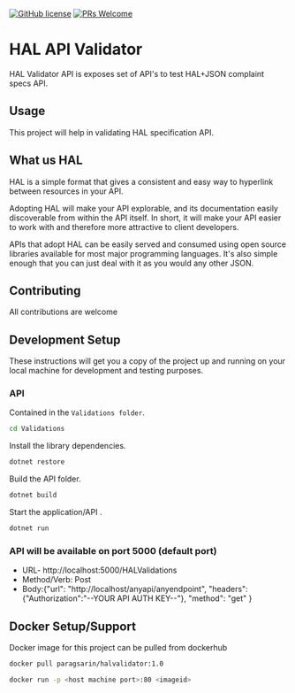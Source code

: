 
[![GitHub license](https://img.shields.io/badge/License-GPLv3-blue.svg)]() 
[![PRs Welcome](https://img.shields.io/badge/PRs-welcome-brightgreen.svg)]()

# HAL API Validator
 
HAL Validator API is exposes set of API's to test HAL+JSON complaint specs API.



## Usage

This project will help in validating HAL specification API.

## What us HAL
HAL is a simple format that gives a consistent and easy way to hyperlink between resources in your API.

Adopting HAL will make your API explorable, and its documentation easily discoverable from within the API itself. In short, it will make your API easier to work with and therefore more attractive to client developers.

APIs that adopt HAL can be easily served and consumed using open source libraries available for most major programming languages. It's also simple enough that you can just deal with it as you would any other JSON.



## Contributing

All contributions are welcome

## Development Setup

These instructions will get you a copy of the project up and running on your local machine for development and testing purposes.


### API

Contained in the `Validations folder`.

```bash
cd Validations
```

Install the library dependencies.

```bash
dotnet restore
```

Build the API folder.

````bash
dotnet build
````

Start the application/API .

````bash
dotnet run
````

### API will be available on port 5000  (default port)

 - URL- http://localhost:5000/HALValidations
 - Method/Verb: Post
 - Body:{"url": "http://localhost/anyapi/anyendpoint",
			   "headers": {"Authorization":"--YOUR API AUTH KEY--"},
               "method": "get"
              }



## Docker Setup/Support
Docker image for this project can be pulled from dockerhub

```bash
docker pull paragsarin/halvalidator:1.0
````

```bash
docker run -p <host machine port>:80 <imageid>
````
